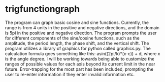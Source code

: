 # trigfunctiongraph
The program can graph basic cosine and sine functions. Currently, the range is from 4 units in the positive and negative 
directions, and the domain is 5pi in the positive and negative direction. The program prompts the user for different 
components of the sine/cosine functions, such as the amplitude, the period length, the phase shift, and the vertical shift. 
The program utilizes a library of graphics for python called graphics.py. The calculation formula goes something like this:
asin((2pi/k)*(x-c)) + d, where x is the angle degree. I will be working towards being able to customize the ranges of possible 
values for each axis beyond its current limit in the near future. Error-trapping for the most part has been included, prompting
the user to re-enter information if they enter invalid information etc. 

